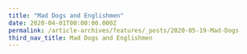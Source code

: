 ```yaml
---
title: "Mad Dogs and Englishmen"
date: 2020-04-01T00:00:00.000Z
permalink: /article-archives/features/_posts/2020-05-19-Mad-Dogs
third_nav_title: Mad Dogs and Englishmen
---
```


<style>
table { 
	background-color: #e1deea;
	}
.infobox { 
  padding: 20px;
  margin: 20px;
  background: #e1deea
}
</style>